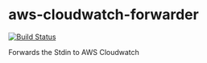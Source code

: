 # aws-cloudwatch-forwarder  

[![Build Status](https://travis-ci.org/camilin87/aws-cloudwatch-forwarder.svg?branch=master)](https://travis-ci.org/camilin87/aws-cloudwatch-forwarder)  

Forwards the Stdin to AWS Cloudwatch
